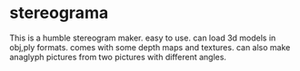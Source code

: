 # stereograma
This is a humble stereogram maker. easy to use. can load 3d models in obj,ply formats. comes with some depth maps and textures.
can also make anaglyph pictures from two pictures with different angles.
